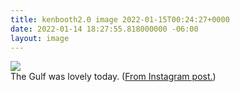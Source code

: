 ```yaml
---
title: kenbooth2.0 image 2022-01-15T00:24:27+0000
date: 2022-01-14 18:27:55.818000000 -06:00
layout: image
---
```


<img src="https://dl.dropboxusercontent.com/s/taysvho7laqb7m3/271838003_2146799605485944_2682129588879898831_n?dl=0"><br>
The Gulf was lovely today. (<a href="https://www.instagram.com/p/CYuwHkHr15R/">From Instagram post.</a>)
